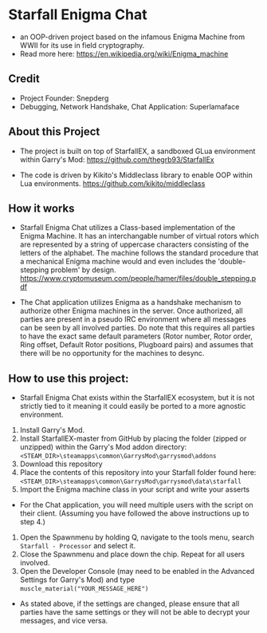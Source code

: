 # Starfall Enigma Chat
* an OOP-driven project based on the infamous Enigma Machine from WWII for its use in field cryptography.
* Read more here: https://en.wikipedia.org/wiki/Enigma_machine

## Credit
- Project Founder: Snepderg
- Debugging, Network Handshake, Chat Application: Superlamaface

## About this Project

* The project is built on top of StarfallEX, a sandboxed GLua environment within Garry's Mod:
https://github.com/thegrb93/StarfallEx

* The code is driven by Kikito's Middleclass library to enable OOP within Lua environments.
https://github.com/kikito/middleclass

## How it works
* Starfall Enigma Chat utilizes a Class-based implementation of the Enigma Machine. It has an interchangable number of virtual rotors which are represented by a string of uppercase characters consisting of the letters of the alphabet. The machine follows the standard procedure that a mechanical Enigma machine would and even includes the 'double-stepping problem' by design.
https://www.cryptomuseum.com/people/hamer/files/double_stepping.pdf

* The Chat application utilizes Enigma as a handshake mechanism to authorize other Enigma machines in the server. Once authorized, all parties are present in a pseudo IRC environment where all messages can be seen by all involved parties. Do note that this requires all parties to have the exact same default parameters (Rotor number, Rotor order, Ring offset, Default Rotor positions, Plugboard pairs) and assumes that there will be no opportunity for the machines to desync.

## How to use this project:
* Starfall Enigma Chat exists within the StarfallEX ecosystem, but it is not strictly tied to it meaning it could easily be ported to a more agnostic environment.

1. Install Garry's Mod.
2. Install StarfallEX-master from GitHub by placing the folder (zipped or unzipped) within the Garry's Mod addon directory:
`<STEAM_DIR>\steamapps\common\GarrysMod\garrysmod\addons`
3. Download this repository
4. Place the contents of this repository into your Starfall folder found here:
`<STEAM_DIR>\steamapps\common\GarrysMod\garrysmod\data\starfall`
5. Import the Enigma machine class in your script and write your asserts

- For the Chat application, you will need multiple users with the script on their client.
(Assuming you have followed the above instructions up to step 4.)
1. Open the Spawnmenu by holding Q, navigate to the tools menu, search `Starfall - Processor` and select it.
2. Close the Spawnmenu and place down the chip. Repeat for all users involved.
3. Open the Developer Console (may need to be enabled in the Advanced Settings for Garry's Mod) and type `muscle_material("YOUR_MESSAGE_HERE")`
- As stated above, if the settings are changed, please ensure that all parties have the same settings or they will not be able to decrypt your messages, and vice versa.
